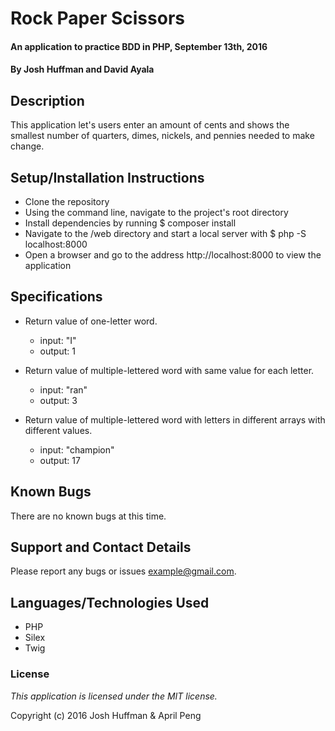 # Rock Paper Scissors #

#### An application to practice BDD in PHP, September 13th, 2016

#### By Josh Huffman and David Ayala

## Description ##

This application let's users enter an amount of cents and shows the smallest number of quarters, dimes, nickels, and pennies needed to make change.

## Setup/Installation Instructions ##

* Clone the repository
* Using the command line, navigate to the project's root directory
* Install dependencies by running $ composer install
* Navigate to the /web directory and start a local server with $ php -S localhost:8000
* Open a browser and go to the address http://localhost:8000 to view the application

## Specifications ##

* Return value of one-letter word.
    * input: "I"
    * output: 1

* Return value of multiple-lettered word with same value for each letter.
    * input: "ran"
    * output: 3

* Return value of multiple-lettered word with letters in different arrays with different values.
    * input: "champion"
    * output: 17




## Known Bugs ##

There are no known bugs at this time.

## Support and Contact Details ##

Please report any bugs or issues example@gmail.com.

## Languages/Technologies Used ##

* PHP
* Silex
* Twig

### License ###

*This application is licensed under the MIT license.*

Copyright (c) 2016 Josh Huffman & April Peng
